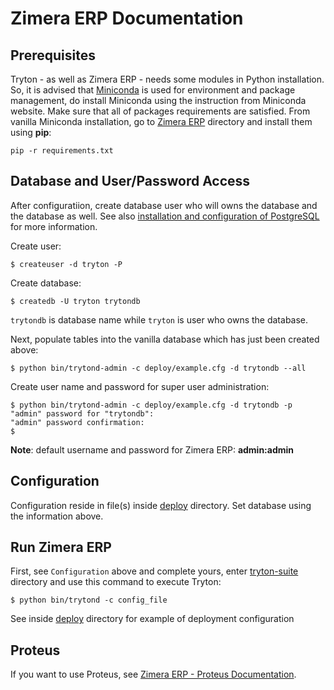 # Zimera ERP Documentation

## Prerequisites

Tryton - as well as Zimera ERP - needs some modules in Python installation. So, it is advised that [Miniconda](https://conda.io/miniconda.html) is used for environment and package management, do install Miniconda using the instruction from Miniconda website. Make sure that all of packages requirements are satisfied. From vanilla Miniconda installation, go to [Zimera ERP](../tryton-suite/) directory and install them using **pip**:

```
pip -r requirements.txt
```

## Database and User/Password Access

After configuratiion, create database user who will owns the database and the database as well. See also [installation and configuration of PostgreSQL](postgresql/) for more information.

Create user:

```
$ createuser -d tryton -P
```

Create database:

```
$ createdb -U tryton trytondb
```

`trytondb` is database name while `tryton` is user who owns the database.

Next, populate tables into the vanilla database which has just been created above:

```
$ python bin/trytond-admin -c deploy/example.cfg -d trytondb --all
```

Create user name and password for super user administration:

```
$ python bin/trytond-admin -c deploy/example.cfg -d trytondb -p
"admin" password for "trytondb": 
"admin" password confirmation: 
$
```

**Note**: default username and password for Zimera ERP: **admin:admin**

## Configuration

Configuration reside in file(s) inside [deploy](../tryton-suite/deploy/) directory. Set database using the information above.


## Run Zimera ERP

First, see `Configuration` above and complete yours, enter [tryton-suite](../tryton-suite/) directory and use this command to execute Tryton:

```
$ python bin/trytond -c config_file
```

See inside [deploy](../tryton-suite/deploy) directory for example of deployment configuration

## Proteus

If you want to use Proteus, see [Zimera ERP - Proteus Documentation](proteus/).

